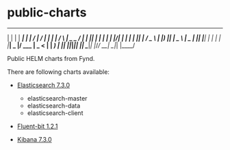 # public-charts

 _   _ _____ _     __  __    ____ _   _    _    ____ _____ ____  
| | | | ____| |   |  \/  |  / ___| | | |  / \  |  _ \_   _/ ___| 
| |_| |  _| | |   | |\/| | | |   | |_| | / _ \ | |_) || | \___ \ 
|  _  | |___| |___| |  | | | |___|  _  |/ ___ \|  _ < | |  ___) |
|_| |_|_____|_____|_|  |_|  \____|_| |_/_/   \_\_| \_\|_| |____/ 

Public HELM charts from Fynd.

There are following charts available:

- [Elasticsearch 7.3.0](https://github.com/gofynd/helm-charts/tree/master/elasticsearch)

  - elasticsearch-master
  - elasticsearch-data
  - elasticsearch-client

- [Fluent-bit 1.2.1](https://github.com/gofynd/helm-charts/tree/master/fluent-bit)

- [Kibana 7.3.0](https://github.com/gofynd/helm-charts/tree/master/kibana)
